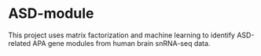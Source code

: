 # ASD-module
This project uses matrix factorization and machine learning to identify ASD-related APA gene modules from human brain snRNA-seq data.
